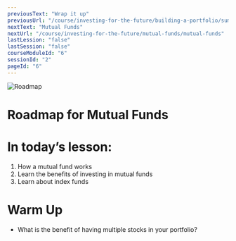 ```yaml
---
previousText: "Wrap it up"
previousUrl: "/course/investing-for-the-future/building-a-portfolio/summary"
nextText: "Mutual Funds"
nextUrl: "/course/investing-for-the-future/mutual-funds/mutual-funds"
lastLession: "false"
lastSession: "false"
courseModuleId: "6"
sessionId: "2"
pageId: "6"
---
```



![Roadmap](/assets/img/roadmap.png)
# Roadmap for Mutual Funds
# In today’s lesson: 
1. How a mutual fund works
2. Learn the benefits of investing in mutual funds
3. Learn about index funds

# Warm Up
- What is the benefit of having multiple stocks in your portfolio?

